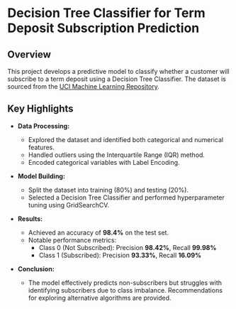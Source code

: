# Decision Tree Classifier for Term Deposit Subscription Prediction

## Overview
This project develops a predictive model to classify whether a customer will subscribe to a term deposit using a Decision Tree Classifier. The dataset is sourced from the [UCI Machine Learning Repository](https://archive.ics.uci.edu/dataset/222/bank+marketing).

## Key Highlights

- **Data Processing:**
  - Explored the dataset and identified both categorical and numerical features.
  - Handled outliers using the Interquartile Range (IQR) method.
  - Encoded categorical variables with Label Encoding.

- **Model Building:**
  - Split the dataset into training (80%) and testing (20%).
  - Selected a Decision Tree Classifier and performed hyperparameter tuning using GridSearchCV.

- **Results:**
  - Achieved an accuracy of **98.4%** on the test set.
  - Notable performance metrics:
    - Class 0 (Not Subscribed): Precision **98.42%**, Recall **99.98%**
    - Class 1 (Subscribed): Precision **93.33%**, Recall **16.09%**

- **Conclusion:**
  - The model effectively predicts non-subscribers but struggles with identifying subscribers due to class imbalance. Recommendations for exploring alternative algorithms are provided.
